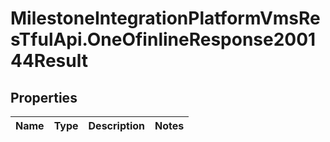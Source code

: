 # MilestoneIntegrationPlatformVmsResTfulApi.OneOfinlineResponse200144Result

## Properties
Name | Type | Description | Notes
------------ | ------------- | ------------- | -------------
